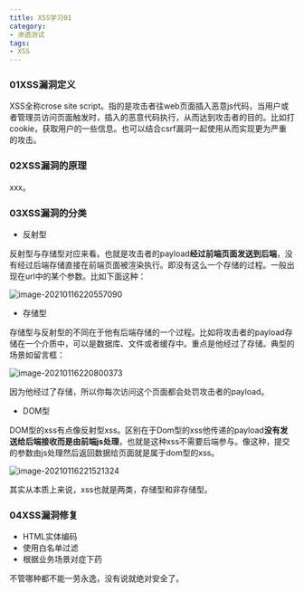 ```yaml
---
title: XSS学习01
category: 
- 渗透测试
tags: 
- XSS
---
```


### 01XSS漏洞定义

XSS全称crose site script。指的是攻击者往web页面插入恶意js代码，当用户或者管理员访问页面触发时，插入的恶意代码执行，从而达到攻击者的目的。比如打cookie，获取用户的一些信息。也可以结合csrf漏洞一起使用从而实现更为严重的攻击。

### 02XSS漏洞的原理

xxx。

### 03XSS漏洞的分类

-  反射型

反射型与存储型对应来看。也就是攻击者的payload**经过前端页面发送到后端**，没有经过后端存储直接在前端页面被渲染执行。即没有这么一个存储的过程。一般出现在url中的某个参数。比如下面这种：

![image-20210116220557090](https://cdn.jsdelivr.net/gh/John-tlh/blog/images/2020image-20210116220557090.png)

- 存储型

存储型与反射型的不同在于他有后端存储的一个过程。比如将攻击者的payload存储在一个介质中，可以是数据库、文件或者缓存中。重点是他经过了存储。典型的场景如留言框：

![image-20210116220800373](https://cdn.jsdelivr.net/gh/John-tlh/blog/images/2020image-20210116220800373.png)

因为他经过了存储，所以你每次访问这个页面都会处罚攻击者的payload。

- DOM型

DOM型的xss有点像反射型xss。区别在于Dom型的xss他传递的payload**没有发送给后端接收而是由前端js处理**，也就是这种xss不需要后端参与。像这种，提交的参数由js处理然后返回数据给页面就是属于dom型的xss。

![image-20210116221521324](https://cdn.jsdelivr.net/gh/John-tlh/blog/images/2020image-20210116221521324.png)

其实从本质上来说，xss也就是两类，存储型和非存储型。

### 04XSS漏洞修复

- HTML实体编码
- 使用白名单过滤
- 根据业务场景对症下药

不管哪种都不能一劳永逸，没有说就绝对安全了。

<!-- more -->